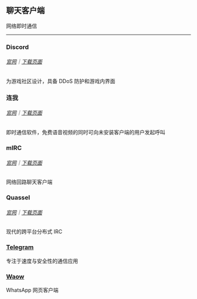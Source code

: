 ## 聊天客户端

网络即时通信

---

### Discord 

###### [官网](https://discordapp.com/)｜[下载页面](https://discordapp.com/download)

为游戏社区设计，具备 DDoS 防护和游戏内界面

### 连我 

###### [官网](https://line.me/zh-hans/)｜[下载页面](https://line.me/zh-hans/download)

即时通信软件，免费语音视频的同时可向未安装客户端的用户发起呼叫

### mIRC 

###### [官网](http://www.mirc.com/)｜[下载页面](http://www.mirc.com/get.html)

网络回路聊天客户端

### Quassel 

###### [官网](http://quassel-irc.org/)｜[下载页面](http://quassel-irc.org/downloads)

现代的跨平台分布式 IRC

### [Telegram](https://desktop.telegram.org/) 

专注于速度与安全性的通信应用

### [Waow](http://dedg3.com/wao/) 

WhatsApp 网页客户端
